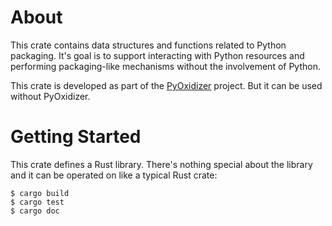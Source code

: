 # About

This crate contains data structures and functions related to Python
packaging. It's goal is to support interacting with Python resources
and performing packaging-like mechanisms without the involvement of
Python.

This crate is developed as part of the
[PyOxidizer](https://gregoryszorc.com/docs/pyoxidizer/stable/pyoxidizer.html)
project. But it can be used without PyOxidizer.

# Getting Started

This crate defines a Rust library. There's nothing special about the library
and it can be operated on like a typical Rust crate:

    $ cargo build
    $ cargo test
    $ cargo doc
